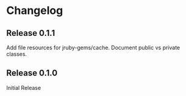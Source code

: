 # Changelog

## Release 0.1.1

Add file resources for jruby-gems/cache.
Document public vs private classes.

## Release 0.1.0

Initial Release

